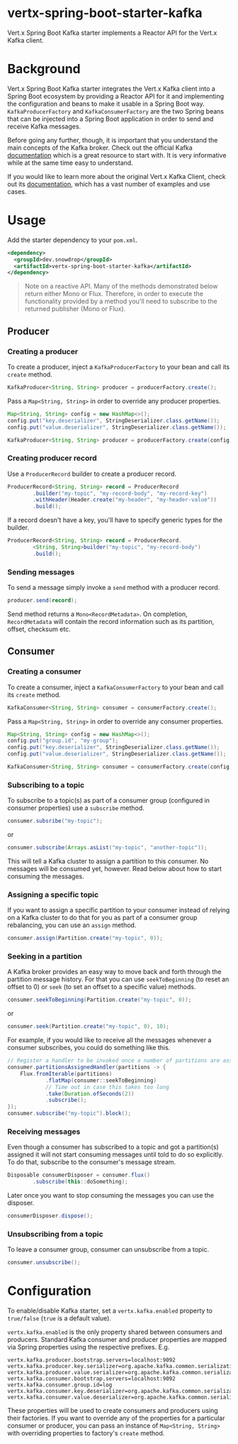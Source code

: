 # vertx-spring-boot-starter-kafka

Vert.x Spring Boot Kafka starter implements a Reactor API for the Vert.x Kafka client.

# Background

Vert.x Spring Boot Kafka starter integrates the Vert.x Kafka client into a Spring Boot ecosystem by providing a Reactor API for
it and implementing the configuration and beans to make it usable in a Spring Boot way.
`KafkaProducerFactory` and `KafkaConsumerFactory` are the two Spring beans that can be injected into a Spring Boot application
in order to send and receive Kafka messages.

Before going any further, though, it is important that you understand the main concepts of the Kafka broker. Check out the official
Kafka [documentation](https://kafka.apache.org/documentation) which is a great resource to start with. It is very informative
while at the same time easy to understand.

If you would like to learn more about the original Vert.x Kafka Client, check out its
[documentation](https://vertx.io/docs/vertx-kafka-client/java), which has a vast number of examples and use cases.

# Usage

Add the starter dependency to your `pom.xml`.
```xml
<dependency>
  <groupId>dev.snowdrop</groupId>
  <artifactId>vertx-spring-boot-starter-kafka</artifactId>
</dependency>
```

> Note on a reactive API. Many of the methods demonstrated below return either Mono or Flux. Therefore, in order to
> execute the functionality provided by a method you'll need to subscribe to the returned publisher (Mono or Flux).

## Producer

### Creating a producer

To create a producer, inject a `KafkaProducerFactory` to your bean and call its `create` method.
```java
KafkaProducer<String, String> producer = producerFactory.create();
```

Pass a `Map<String, String>` in order to override any producer properties.
```java
Map<String, String> config = new HashMap<>();
config.put("key.deserializer", StringDeserializer.class.getName());
config.put("value.deserializer", StringDeserializer.class.getName());

KafkaProducer<String, String> producer = producerFactory.create(config);
```

### Creating producer record

Use a `ProducerRecord` builder to create a producer record.
```java
ProducerRecord<String, String> record = ProducerRecord
        .builder("my-topic", "my-record-body", "my-record-key")
        .withHeader(Header.create("my-header", "my-header-value"))
        .build();
```

If a record doesn't have a key, you'll have to specify generic types for the builder.
```java
ProducerRecord<String, String> record = ProducerRecord.
        <String, String>builder("my-topic", "my-record-body")
        .build();
```

### Sending messages

To send a message simply invoke a `send` method with a producer record.
```java
producer.send(record);
```

Send method returns a `Mono<RecordMetadata>`. On completion, `RecordMetadata` will contain the record information such
as its partition, offset, checksum etc.

## Consumer

### Creating a consumer

To create a consumer, inject a `KafkaConsumerFactory` to your bean and call its `create` method.
```java
KafkaConsumer<String, String> consumer = consumerFactory.create();
```

Pass a `Map<String, String>` in order to override any consumer properties.
```java
Map<String, String> config = new HashMap<>();
config.put("group.id", "my-group");
config.put("key.deserializer", StringDeserializer.class.getName());
config.put("value.deserializer", StringDeserializer.class.getName());

KafkaConsumer<String, String> consumer = consumerFactory.create(config);
```

### Subscribing to a topic

To subscribe to a topic(s) as part of a consumer group (configured in consumer properties) use a `subscribe` method.
```java
consumer.subsribe("my-topic");
```
or
```java
consumer.subscribe(Arrays.asList("my-topic", "another-topic"));
```

This will tell a Kafka cluster to assign a partition to this consumer. No messages will be consumed yet, however.
Read below about how to start consuming the messages.

### Assigning a specific topic

If you want to assign a specific partition to your consumer instead of relying on a Kafka cluster to do that for you as
part of a consumer group rebalancing, you can use an `assign` method.
```java
consumer.assign(Partition.create("my-topic", 0));
```

### Seeking in a partition

A Kafka broker provides an easy way to move back and forth through the partition message history. For that you can use
`seekToBeginning` (to reset an offset to 0) or `seek` (to set an offset to a specific value) methods.
```java
consumer.seekToBeginning(Partition.create("my-topic", 0));
```
or
```java
consumer.seek(Partition.create("my-topic", 0), 10);
```


For example, if you would like to receive all the messages whenever a consumer subscribes, you could do something like this.

```java
// Register a handler to be invoked once a number of partitions are assigned
consumer.partitionsAssignedHandler(partitions -> {
    Flux.fromIterable(partitions)
            .flatMap(consumer::seekToBeginning)
            // Time out in case this takes too long
            .take(Duration.ofSeconds(2))
            .subscribe();
});
consumer.subscribe("my-topic").block();
```

### Receiving messages

Even though a consumer has subscribed to a topic and got a partition(s) assigned it will not start consuming messages
until told to do so explicitly. To do that, subscribe to the consumer's message stream.
```java
Disposable consumerDisposer = consumer.flux()
        .subscribe(this::doSomething);
```

Later once you want to stop consuming the messages you can use the disposer.
```java
consumerDisposer.dispose();
```

### Unsubscribing from a topic

To leave a consumer group, consumer can unsubscribe from a topic.
```java
consumer.unsubscribe();
```

# Configuration

To enable/disable Kafka starter, set a `vertx.kafka.enabled` property to `true/false` (`true` is a default value).

`vertx.kafka.enabled` is the only property shared between consumers and producers. Standard Kafka consumer and producer
properties are mapped via Spring properties using the respective prefixes. E.g.
```properties
vertx.kafka.producer.bootstrap.servers=localhost:9092
vertx.kafka.producer.key.serializer=org.apache.kafka.common.serialization.StringSerializer
vertx.kafka.producer.value.serializer=org.apache.kafka.common.serialization.StringSerializer
vertx.kafka.consumer.bootstrap.servers=localhost:9092
vertx.kafka.consumer.group.id=log
vertx.kafka.consumer.key.deserializer=org.apache.kafka.common.serialization.StringDeserializer
vertx.kafka.consumer.value.deserializer=org.apache.kafka.common.serialization.StringDeserializer
```

These properties will be used to create consumers and producers using their factories. If you want to override any of
the properties for a particular consumer or producer, you can pass an instance of `Map<String, String>` with overriding
properties to factory's `create` method.
